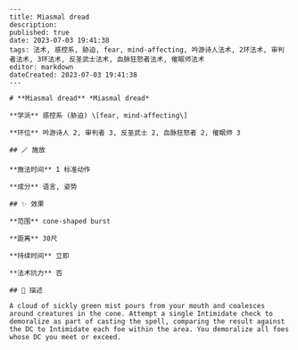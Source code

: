 
    ---
    title: Miasmal dread
    description: 
    published: true
    date: 2023-07-03 19:41:38
    tags: 法术, 惑控系, 胁迫, fear, mind-affecting, 吟游诗人法术, 2环法术, 审判者法术, 3环法术, 反圣武士法术, 血脉狂怒者法术, 催眠师法术
    editor: markdown
    dateCreated: 2023-07-03 19:41:38
    ---

    # **Miasmal dread** *Miasmal dread*

    **学派** 惑控系 (胁迫) \[fear, mind-affecting\] 

    **环位** 吟游诗人 2, 审判者 3, 反圣武士 2, 血脉狂怒者 2, 催眠师 3

    ## 🪄 施放

    **施法时间** 1 标准动作

    **成分** 语言, 姿势

    ## ✨ 效果  

    **范围** cone-shaped burst

    **距离** 30尺  

    **持续时间** 立即 

    **法术抗力** 否

    ## 📖 描述

    A cloud of sickly green mist pours from your mouth and coalesces around creatures in the cone. Attempt a single Intimidate check to demoralize as part of casting the spell, comparing the result against the DC to Intimidate each foe within the area. You demoralize all foes whose DC you meet or exceed.
    